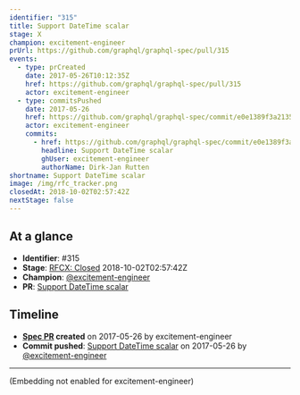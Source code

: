 ```yaml
---
identifier: "315"
title: Support DateTime scalar
stage: X
champion: excitement-engineer
prUrl: https://github.com/graphql/graphql-spec/pull/315
events:
  - type: prCreated
    date: 2017-05-26T10:12:35Z
    href: https://github.com/graphql/graphql-spec/pull/315
    actor: excitement-engineer
  - type: commitsPushed
    date: 2017-05-26
    href: https://github.com/graphql/graphql-spec/commit/e0e1389f3a2135cc065193d7a9075cc11a2a31cd
    actor: excitement-engineer
    commits:
      - href: https://github.com/graphql/graphql-spec/commit/e0e1389f3a2135cc065193d7a9075cc11a2a31cd
        headline: Support DateTime scalar
        ghUser: excitement-engineer
        authorName: Dirk-Jan Rutten
shortname: Support DateTime scalar
image: /img/rfc_tracker.png
closedAt: 2018-10-02T02:57:42Z
nextStage: false
---
```


## At a glance

- **Identifier**: #315
- **Stage**: [RFCX: Closed](https://github.com/graphql/graphql-spec/blob/main/CONTRIBUTING.md#stage-x-rejected) 2018-10-02T02:57:42Z
- **Champion**: [@excitement-engineer](https://github.com/excitement-engineer)
- **PR**: [Support DateTime scalar](https://github.com/graphql/graphql-spec/pull/315)

<!-- BEGIN_CUSTOM_TEXT -->



<!-- END_CUSTOM_TEXT -->

## Timeline

- **[Spec PR](https://github.com/graphql/graphql-spec/pull/315) created** on 2017-05-26 by excitement-engineer
- **Commit pushed**: [Support DateTime scalar](https://github.com/graphql/graphql-spec/commit/e0e1389f3a2135cc065193d7a9075cc11a2a31cd) on 2017-05-26 by [@excitement-engineer](https://github.com/excitement-engineer)

<!-- VERBATIM -->

---

(Embedding not enabled for excitement-engineer)
